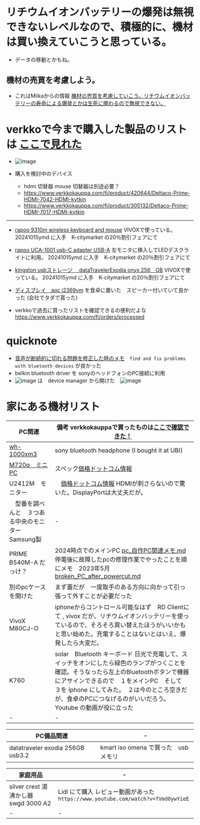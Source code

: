 # リチウムイオンバッテリーの爆発は無視できないレベルなので、積極的に、機材は買い換えていこうと思っている。
* データの移動とかもね。

## 機材の売買を考慮しよう。
* これはMiikaからの情報 [機材の売買を考慮していこう。リチウムイオンバッテリーの寿命による爆発とかは生死に関わるので無視できない。](https://gist.github.com/jamad/79946d223433272efc82599e9f3ba693)

# verkkoで今まで購入した製品のリストは [ここで見れた](https://www.verkkokauppa.com/fi/orders/processed/1)
* ![image](https://github.com/user-attachments/assets/c7d96adc-c7ad-46a7-97d1-8d69cb29af96)


* 購入を検討中のデバイス
  * hdmi 切替器  mouse 切替器は別途必要？
  * https://www.verkkokauppa.com/fi/product/420644/Deltaco-Prime-HDMI-7042-HDMI-kytkin
  * https://www.verkkokauppa.com/fi/product/305132/Deltaco-Prime-HDMI-7017-HDMI-kytkin

---

* [rapoo 9310m wireless keyboard and mouse](https://gist.github.com/jamad/a057364cef58c228efb50333f92eead5)  VIVOXで使っている。  20241015ymd に入手　K-citymarket の20％割引フェアにて　
* [rapoo UCA-1001  usb-C adapter USB-A](https://gist.github.com/jamad/f7fec5237320e71ecde1987315b24320)   左モニタに挿入してLEDデスクライトに利用。 20241015ymd に入手　K-citymarket の20％割引フェアにて　
* [kingston usbストレージ　 dataTravelerExodia onyx 256　GB](https://gist.github.com/jamad/dd4be68ea0de22bcb5d954aa739163ac)  VIVOXで使っている。  20241015ymd に入手　K-citymarket の20％割引フェアにて　
* [ディスプレイ　aoc i2369vm](https://gist.github.com/jamad/7231c6c217a672bb984c54e2ae6946ae) を食卓に置いた　スピーカー付いていて良かった  (会社でタダで貰った)

* verkkoで過去に買ったリストを確認できるの便利だよな　https://www.verkkokauppa.com/fi/orders/processed

# quicknote
* [音声が断続的に切れる問題を修正した時のメモ](https://gist.github.com/jamad/125083a95e2726b466716adad90b0c94)　`find and fix problems with bluetooth devices` が良かった
* belkin bluetooth driver を sonyのヘッドフォンのPC接続に利用
* ![image](https://github.com/user-attachments/assets/bfe9f7f1-5cf2-48aa-8146-d9be96d53f36) は　device manager から開けた　![image](https://github.com/user-attachments/assets/38b4b730-82bf-491a-8d2b-aca6c2afcdf7)


# 家にある機材リスト


|PC関連|備考  verkkokauppaで買ったものは[ここで確認できた！](https://gist.github.com/jamad/8115b7f7d656f5f9d620312fae3dbf3f) |
|-|-|
|[wh-1000xm3](https://gist.github.com/jamad/faf88804122925815f7d3653ccb378bb)| sony bluetooth headphone (I bought it at UBI)|
|[M720q　ミニPC](https://github.com/jamad/practicePython/issues/28)  |スペック[価格ドットコム情報](https://kakaku.com/item/K0001377714/spec/?lid=spec_anchorlink_details#tab) |
|U2412M　モニター　|　[価格ドットコム情報](https://kakaku.com/item/K0000363216/spec/) HDMIが刺さらないので驚いた。DisplayPortは大丈夫だが。|
|　型番を調べんと　３つある中央のモニター　Samsung製　|-|
|PRIME B540M-A だっけ？  |2024時点でのメインPC  [pc_自作PC関連メモ.md](https://github.com/jamad/markdown_devlog/blob/main/markdown_files/pc_%E8%87%AA%E4%BD%9CPC%E9%96%A2%E9%80%A3%E3%83%A1%E3%83%A2.md)  停電後に故障したpcの修理作業でやったことを順にメモ　2023年5月　 [broken_PC_after_powercut.md](https://github.com/jamad/markdown_devlog/blob/main/markdown_files/broken_PC_after_powercut.md) |
|別のpcケースを開けた|まず蓋だが　一度取手のある方向に向かって引っ張って外すことが必要だった|
|VivoX M80CJ-O | iphoneからコントロール可能なはず　RD Clientにて    , vivox だが、リチウムイオンバッテリーを使っているので、そろそろ買い替えたほうがいいかもと思い始めた。充電することはないとはいえ、爆発したら大変だ。 |
| K760 | solar　Bluetooth キーボード    日光で充電して、スイッチをオンにしたら緑色のランプがつくことを確認。そうなったら左上のBluetoothボタンで機器にアサインできるので　１をメインPC　そして　３を iphone にしてみた。　２は今のところ空きだが、食卓のPCにつなげるのがいいだろう。　Youtube の動画が役に立った|
|-|-|

|PC備品関連|-|
|-|-|
|datatraveler exodia 256GB usb3.2| kmart iso omena で買った　usbメモリ|


|家庭用品|-|
|-|-|
|silver crest 湯沸かし器　swgd 3000 A2|Lidl にて購入 レビュー動画があった　`https://www.youtube.com/watch?v=fVmdOywYieE`  |
|-|-|


